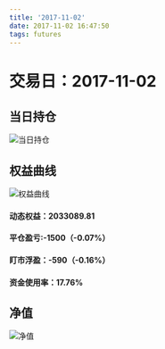 ```yaml
---
title: '2017-11-02'
date: 2017-11-02 16:47:50
tags: futures
---
```


# 交易日：2017-11-02

## 当日持仓
![当日持仓](http://oysbn9qno.bkt.clouddn.com/17-11-3/44353279.jpg)


## 权益曲线
![权益曲线](http://oysbn9qno.bkt.clouddn.com/17-11-3/4985526.jpg)
#### 动态权益：2033089.81

#### 平仓盈亏:-1500（-0.07%）

#### 盯市浮盈：-590（-0.16%）

#### 资金使用率：17.76%

## 净值
![净值](http://oysbn9qno.bkt.clouddn.com/17-11-3/58176306.jpg)
